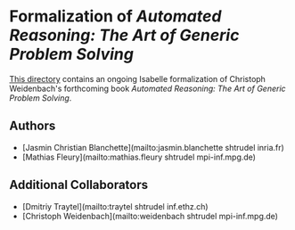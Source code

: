 # Formalization of _Automated Reasoning: The Art of Generic Problem Solving_ #

[This directory](https://bitbucket.org/jasmin_blanchette/isafol/src/master/Weidenbach_Book/)
contains an ongoing Isabelle formalization of Christoph Weidenbach's
forthcoming book _Automated Reasoning: The Art of Generic Problem Solving_.

## Authors ##

* [Jasmin Christian Blanchette](mailto:jasmin.blanchette shtrudel inria.fr)
* [Mathias Fleury](mailto:mathias.fleury shtrudel mpi-inf.mpg.de)

## Additional Collaborators ##

* [Dmitriy Traytel](mailto:traytel shtrudel inf.ethz.ch)
* [Christoph Weidenbach](mailto:weidenbach shtrudel mpi-inf.mpg.de)
